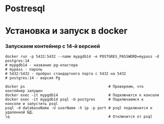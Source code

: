 # Postresql

# Установка и запуск в docker

### Запускаем контейнер с 14-й версией
```
docker run -p 5432:5432 --name mypgdb14 -e POSTGRES_PASSWORD=mypass -d postgres:14
# mypgdb14 - название pg-кластера
# mypass - пароль
# 5432:5432 - проброс стандартного порта с 5432 на 5432
# postgres:14 - версия Pg
```

```
docker ps                                      # Проверяем, что контейнер запущен
docker exec -it mypgdb14                       # Подключится к консоли
docker exec -it mypgdb14 psql -U postgres      # Подключаемся к консоли и запустить psql
psql -d databaseName -U userName -h ip -p port # psql подключится к удаленной БД.
\q                                             # Отключится от psql
```

```

```
